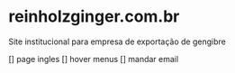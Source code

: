 # reinholzginger.com.br
 Site institucional para empresa de exportação de gengibre

[] page ingles 
[] hover menus 
[] mandar  email 

